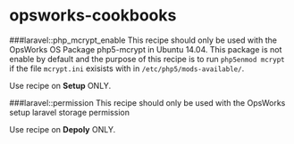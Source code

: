 # opsworks-cookbooks



###laravel::php_mcrypt_enable
This recipe should only be used with the OpsWorks OS Package php5-mcrypt in Ubuntu 14.04. This package is not enable by default and the purpose of this recipe is to run `php5enmod mcrypt` if the file `mcrypt.ini` exisists with in `/etc/php5/mods-available/`.

Use recipe on **Setup** ONLY.



###laravel::permission
This recipe should only be used with the OpsWorks setup laravel storage permission

Use recipe on **Depoly** ONLY.